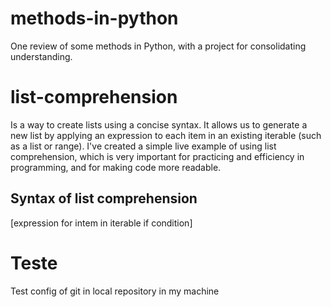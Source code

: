 # methods-in-python
One review of some methods in Python, with a project for consolidating understanding.


# list-comprehension

Is a way to create lists using a concise syntax. It allows us to generate a new list by applying an expression to each item in an existing iterable (such as a list or range).
I've created a simple live example of using list comprehension, which is very important for practicing and efficiency in programming, and for making code more readable.

## Syntax of list comprehension

[expression for intem in iterable if condition]


# Teste

Test config of git in local repository in my machine